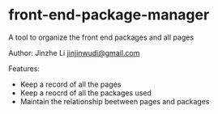 front-end-package-manager
=========================

A tool to organize the front end packages and all pages

Author: Jinzhe Li <jinjinwudi@gmail.com>

Features:
- Keep a record of all the pages
- Keep a reocrd of all the packages used
- Maintain the relationship beetween pages and packages

